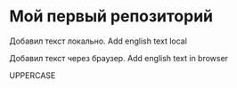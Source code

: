 # Мой первый репозиторий

Добавил текст локально. Add english text local

Добавил текст через браузер. Add english text in browser

UPPERCASE